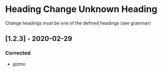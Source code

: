 # Heading Change Unknown Heading
Change headings must be one of the defined headings (see grammar)
## [1.2.3] - 2020-02-29
### Corrected
- gizmo
